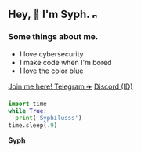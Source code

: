 ## Hey, 👋 I'm Syph. <img src="https://cdn.discordapp.com/attachments/1135539699826561067/1135539743321489499/IMG_7999.jpg" width=10 height=10 alt="Banner">

### Some things about me.
- I love cybersecurity
- I make code when I'm bored
- I love the color blue

[Join me here! Telegram ✈️](https://pastebin.com/raw/h3FwWcx7)
[Discord (ID)](https://pastebin.com/raw/nKzxtFX2)

```python
import time
while True:
  print('Syphilusss')
time.sleep(.9)
```

__Syph__
